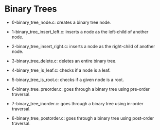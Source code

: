 # Binary Trees

* 0-binary_tree_node.c: creates a binary tree node.

* 1-binary_tree_insert_left.c: inserts a node as the left-child of another node.

* 2-binary_tree_insert_right.c: inserts a node as the right-child of another node.

* 3-binary_tree_delete.c: deletes an entire binary tree.

* 4-binary_tree_is_leaf.c: checks if a node is a leaf.

* 5-binary_tree_is_root.c: checks if a given node is a root.

* 6-binary_tree_preorder.c: goes through a binary tree using pre-order traversal.

* 7-binary_tree_inorder.c: goes through a binary tree using in-order traversal.

* 8-binary_tree_postorder.c: goes through a binary tree using post-order traversal.



